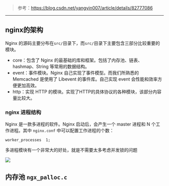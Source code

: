 > 参考：https://blog.csdn.net/yangyin007/article/details/82777086

------

## nginx的架构

Nginx 的源码主要分布在`src/`目录下，而`src/`目录下主要包含三部分比较重要的模块。

- core：包含了 Nginx 的最基础的库和框架。包括了内存池、链表、hashmap、String 等常用的数据结构。
- event：事件模块。Nginx 自己实现了事件模型。而我们所熟悉的 Memcached 是使用了 Libevent 的事件库。自己实现 event 会性能和效率方便更加高效。
- http：实现 HTTP 的模块。实现了HTTP的具体协议的各种模块，该部分内容量比较大。

### nginx 进程结构

Nginx 是一款多进程的软件。Nginx 启动后，会产生一个 master 进程和 N 个工作进程。其中 `nginx.conf` 中可以配置工作进程的个数：

```
worker_processes  1;
```

 多进程模块有一个非常大的好处，就是不需要太多考虑并发锁的问题

 ![](https://img-blog.csdn.net/20160127165343223?watermark/2/text/aHR0cDovL2Jsb2cuY3Nkbi5uZXQv/font/5a6L5L2T/fontsize/400/fill/I0JBQkFCMA==/dissolve/70/gravity/Center)

 ## 内存池 `ngx_palloc.c`
 
 